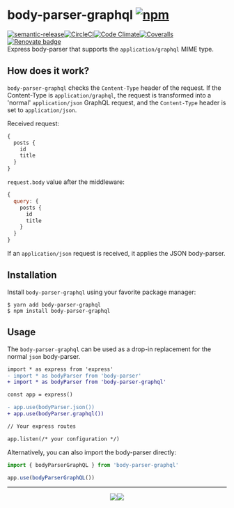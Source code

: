 # body-parser-graphql [![npm](https://img.shields.io/npm/v/body-parser-graphql.svg?style=for-the-badge)](https://www.npmjs.com/package/body-parser-graphql)
[![semantic-release](https://img.shields.io/badge/%20%20%F0%9F%93%A6%F0%9F%9A%80-semantic--release-e10079.svg?style=for-the-badge)](https://github.com/semantic-release/semantic-release)[![CircleCI](https://img.shields.io/circleci/project/github/supergraphql/body-parser-graphql.svg?style=for-the-badge)](https://circleci.com/gh/supergraphql/body-parser-graphql)[![Code Climate](https://img.shields.io/codeclimate/maintainability/supergraphql/body-parser-graphql.svg?style=for-the-badge&label=code%20quality)](https://codeclimate.com/github/supergraphql/body-parser-graphql)[![Coveralls](https://img.shields.io/coveralls/github/supergraphql/body-parser-graphql.svg?style=for-the-badge)](https://coveralls.io/github/supergraphql/body-parser-graphql)[![Renovate badge](https://img.shields.io/badge/renovate-enabled-e10079.svg?style=for-the-badge)](https://renovateapp.com/)  
Express body-parser that supports the `application/graphql` MIME type.

## How does it work?
`body-parser-graphql` checks the `Content-Type` header of the request. If the Content-Type is `application/graphql`, the request is transformed into a 'normal' `application/json` GraphQL request, and the `Content-Type` header is set to `application/json`.

Received request:
```graphql
{
  posts {
    id
    title
  }
}
```
`request.body` value after the middleware:
```js
{
  query: {
    posts {
      id
      title
    }
  }
}
```

If an `application/json` request is received, it applies the JSON body-parser.

## Installation

Install `body-parser-graphql` using your favorite package manager:
```shell
$ yarn add body-parser-graphql
$ npm install body-parser-graphql
```

## Usage

The `body-parser-graphql` can be used as a drop-in replacement for the normal `json` body-parser.

```diff
import * as express from 'express'
- import * as bodyParser from 'body-parser'
+ import * as bodyParser from 'body-parser-graphql'

const app = express()

- app.use(bodyParser.json())
+ app.use(bodyParser.graphql())

// Your express routes

app.listen(/* your configuration */)
```

Alternatively, you can also import the body-parser directly:

```typescript
import { bodyParserGraphQL } from 'body-parser-graphql'

app.use(bodyParserGraphQL())
```

<hr>
<p align="center">
  <img src="https://img.shields.io/badge/built-with_%F0%9F%92%99-blue.svg?style=for-the-badge"/><a href="https://github.com/kbrandwijk" target="-_blank"><img src="https://img.shields.io/badge/by-kim_brandwijk-blue.svg?style=for-the-badge"/></a>
</p>
